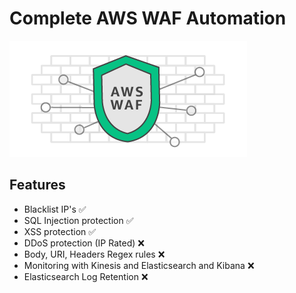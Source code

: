# Complete AWS WAF Automation

![waf](.github/logo.png)

## Features

*   Blacklist IP's :white_check_mark:
*   SQL Injection protection :white_check_mark:
*   XSS protection :white_check_mark:
*   DDoS protection (IP Rated) :x:
*   Body, URI, Headers Regex rules :x:
*   Monitoring with Kinesis and Elasticsearch and Kibana :x:
*   Elasticsearch Log Retention :x: